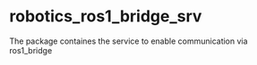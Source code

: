 # robotics_ros1_bridge_srv
The package containes the service to enable communication via ros1_bridge
